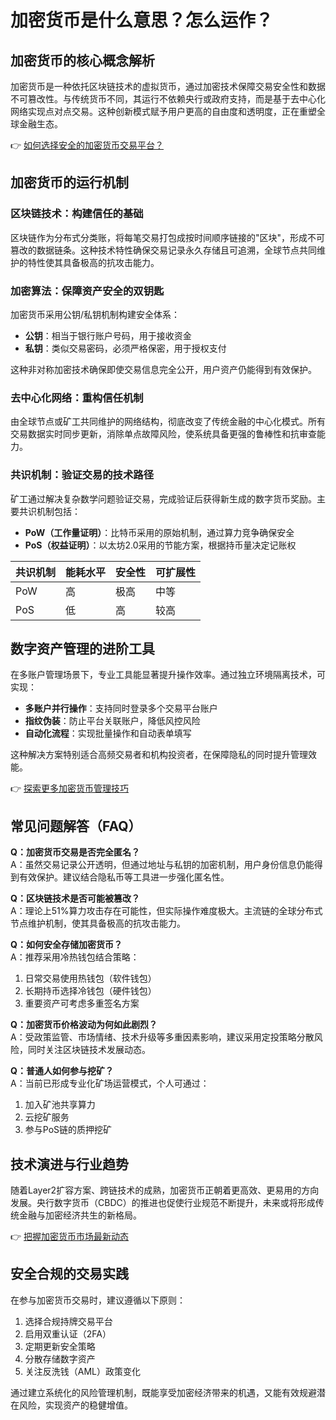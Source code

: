# 加密货币是什么意思？怎么运作？

## 加密货币的核心概念解析

加密货币是一种依托区块链技术的虚拟货币，通过加密技术保障交易安全性和数据不可篡改性。与传统货币不同，其运行不依赖央行或政府支持，而是基于去中心化网络实现点对点交易。这种创新模式赋予用户更高的自由度和透明度，正在重塑全球金融生态。

👉 [如何选择安全的加密货币交易平台？](https://bit.ly/okx_welcome)

## 加密货币的运行机制

### 区块链技术：构建信任的基础
区块链作为分布式分类账，将每笔交易打包成按时间顺序链接的"区块"，形成不可篡改的数据链条。这种技术特性确保交易记录永久存储且可追溯，全球节点共同维护的特性使其具备极高的抗攻击能力。

### 加密算法：保障资产安全的双钥匙
加密货币采用公钥/私钥机制构建安全体系：
- **公钥**：相当于银行账户号码，用于接收资金
- **私钥**：类似交易密码，必须严格保密，用于授权支付

这种非对称加密技术确保即使交易信息完全公开，用户资产仍能得到有效保护。

### 去中心化网络：重构信任机制
由全球节点或矿工共同维护的网络结构，彻底改变了传统金融的中心化模式。所有交易数据实时同步更新，消除单点故障风险，使系统具备更强的鲁棒性和抗审查能力。

### 共识机制：验证交易的技术路径
矿工通过解决复杂数学问题验证交易，完成验证后获得新生成的数字货币奖励。主要共识机制包括：
- **PoW（工作量证明）**：比特币采用的原始机制，通过算力竞争确保安全
- **PoS（权益证明）**：以太坊2.0采用的节能方案，根据持币量决定记账权

| 共识机制 | 能耗水平 | 安全性 | 可扩展性 |
|----------|----------|--------|----------|
| PoW      | 高       | 极高   | 中等     |
| PoS      | 低       | 高     | 较高     |

## 数字资产管理的进阶工具

在多账户管理场景下，专业工具能显著提升操作效率。通过独立环境隔离技术，可实现：
- **多账户并行操作**：支持同时登录多个交易平台账户
- **指纹伪装**：防止平台关联账户，降低风控风险
- **自动化流程**：实现批量操作和自动表单填写

这种解决方案特别适合高频交易者和机构投资者，在保障隐私的同时提升管理效能。

👉 [探索更多加密货币管理技巧](https://bit.ly/okx_welcome)

## 常见问题解答（FAQ）

**Q：加密货币交易是否完全匿名？**  
A：虽然交易记录公开透明，但通过地址与私钥的加密机制，用户身份信息仍能得到有效保护。建议结合隐私币等工具进一步强化匿名性。

**Q：区块链技术是否可能被篡改？**  
A：理论上51%算力攻击存在可能性，但实际操作难度极大。主流链的全球分布式节点维护机制，使其具备极高的抗攻击能力。

**Q：如何安全存储加密货币？**  
A：推荐采用冷热钱包结合策略：
1. 日常交易使用热钱包（软件钱包）
2. 长期持币选择冷钱包（硬件钱包）
3. 重要资产可考虑多重签名方案

**Q：加密货币价格波动为何如此剧烈？**  
A：受政策监管、市场情绪、技术升级等多重因素影响，建议采用定投策略分散风险，同时关注区块链技术发展动态。

**Q：普通人如何参与挖矿？**  
A：当前已形成专业化矿场运营模式，个人可通过：
1. 加入矿池共享算力
2. 云挖矿服务
3. 参与PoS链的质押挖矿

## 技术演进与行业趋势

随着Layer2扩容方案、跨链技术的成熟，加密货币正朝着更高效、更易用的方向发展。央行数字货币（CBDC）的推进也促使行业规范不断提升，未来或将形成传统金融与加密经济共生的新格局。

👉 [把握加密货币市场最新动态](https://bit.ly/okx_welcome)

## 安全合规的交易实践

在参与加密货币交易时，建议遵循以下原则：
1. 选择合规持牌交易平台
2. 启用双重认证（2FA）
3. 定期更新安全策略
4. 分散存储数字资产
5. 关注反洗钱（AML）政策变化

通过建立系统化的风险管理机制，既能享受加密经济带来的机遇，又能有效规避潜在风险，实现资产的稳健增值。